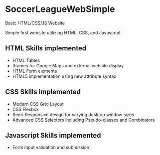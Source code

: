 # SoccerLeagueWebSimple
Basic HTML/CSS/JS Website

Simple first website utilizing HTML, CSS, and Javascript

## HTML Skills implemented

- HTML Tables 
- Iframes for Google Maps and external website display.
- HTML Form elements 
- HTML5 implementation using new attribute syntax

## CSS Skills implemented

- Modern CSS Grid Layout
- CSS Flexbox
- Semi-Responsive design for varying  desktop window sizes
- Advanced CSS Selectors including Pseudo-classes and Combinators 

## Javascript Skills implemented

- Form input validation and submission
